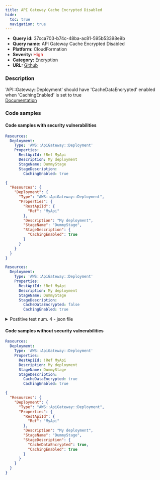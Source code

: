 ```yaml
---
title: API Gateway Cache Encrypted Disabled
hide:
  toc: true
  navigation: true
---
```


<style>
  .highlight .hll {
    background-color: #ff171742;
  }
  .md-content {
    max-width: 1100px;
    margin: 0 auto;
  }
</style>

-   **Query id:** 37cca703-b74c-48ba-ac81-595b53398e9b
-   **Query name:** API Gateway Cache Encrypted Disabled
-   **Platform:** CloudFormation
-   **Severity:** <span style="color:#C00">High</span>
-   **Category:** Encryption
-   **URL:** [Github](https://github.com/Checkmarx/kics/tree/master/assets/queries/cloudFormation/aws/api_gateway_cache_encrypted_disabled)

### Description
'API::Gateway::Deployment' should have 'CacheDataEncrypted' enabled when 'CachingEnabled' is set to true<br>
[Documentation](https://docs.aws.amazon.com/AWSCloudFormation/latest/UserGuide/aws-properties-apigateway-deployment-stagedescription.html)

### Code samples
#### Code samples with security vulnerabilities
```yaml title="Postitive test num. 1 - yaml file" hl_lines="8"
Resources:
  Deployment:
    Type: 'AWS::ApiGateway::Deployment'
    Properties:
      RestApiId: !Ref MyApi
      Description: My deployment
      StageName: DummyStage
      StageDescription:
        CachingEnabled: true

```
```json title="Postitive test num. 2 - json file" hl_lines="11"
{
  "Resources": {
    "Deployment": {
      "Type": "AWS::ApiGateway::Deployment",
      "Properties": {
        "RestApiId": {
          "Ref": "MyApi"
        },
        "Description": "My deployment",
        "StageName": "DummyStage",
        "StageDescription": {
          "CachingEnabled": true
        }
      }
    }
  }
}

```
```yaml title="Postitive test num. 3 - yaml file" hl_lines="9"
Resources:
  Deployment:
    Type: 'AWS::ApiGateway::Deployment'
    Properties:
      RestApiId: !Ref MyApi
      Description: My deployment
      StageName: DummyStage
      StageDescription:
        CacheDataEncrypted: false
        CachingEnabled: true

```
<details><summary>Postitive test num. 4 - json file</summary>

```json hl_lines="12"
{
  "Resources": {
    "Deployment": {
      "Type": "AWS::ApiGateway::Deployment",
      "Properties": {
        "RestApiId": {
          "Ref": "MyApi"
        },
        "Description": "My deployment",
        "StageName": "DummyStage",
        "StageDescription": {
          "CacheDataEncrypted": false,
          "CachingEnabled": true
        }
      }
    }
  }
}

```
</details>


#### Code samples without security vulnerabilities
```yaml title="Negative test num. 1 - yaml file"
Resources:
  Deployment:
    Type: 'AWS::ApiGateway::Deployment'
    Properties:
      RestApiId: !Ref MyApi
      Description: My deployment
      StageName: DummyStage
      StageDescription:
        CacheDataEncrypted: true
        CachingEnabled: true

```
```json title="Negative test num. 2 - json file"
{
  "Resources": {
    "Deployment": {
      "Type": "AWS::ApiGateway::Deployment",
      "Properties": {
        "RestApiId": {
          "Ref": "MyApi"
        },
        "Description": "My deployment",
        "StageName": "DummyStage",
        "StageDescription": {
          "CacheDataEncrypted": true,
          "CachingEnabled": true
        }
      }
    }
  }
}

```
